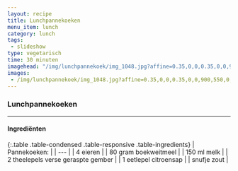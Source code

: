```yaml
---
layout: recipe
title: Lunchpannekoeken
menu_item: lunch
category: lunch
tags:
 - slideshow
type: vegetarisch
time: 30 minuten
imagehead: "/img/lunchpannekoek/img_1048.jpg?affine=0.35,0,0,0.35,0,0,900,550,0,0"
images:
 - /img/lunchpannekoek/img_1048.jpg?affine=0.35,0,0,0.35,0,0,900,550,0,0
---
```

### Lunchpannekoeken

---

#### Ingredi&euml;nten

{:.table .table-condensed .table-responsive .table-ingredients}
| Pannekoeken: |
| --- |
| 4 eieren |
| 80 gram boekweitmeel |
| 150 ml melk |
| 2 theelepels verse geraspte gember |
| 1 eetlepel citroensap |
| snufje zout |